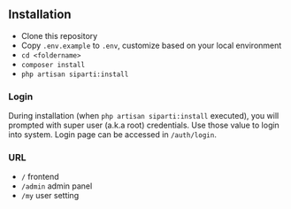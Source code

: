 ## Installation
- Clone this repository
- Copy `.env.example` to `.env`, customize based on your local environment
- `cd <foldername>`
- `composer install`
- `php artisan siparti:install`

### Login
During installation (when `php artisan siparti:install` executed), you will prompted with super user (a.k.a root) credentials.
Use those value to login into system. Login page can be accessed in `/auth/login`.

### URL
- `/` frontend
- `/admin` admin panel
- `/my` user setting
